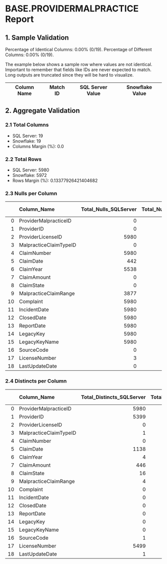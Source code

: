 # BASE.PROVIDERMALPRACTICE Report

## 1. Sample Validation

Percentage of Identical Columns: 0.00% (0/19).
Percentage of Different Columns: 0.00% (0/19).

The example below shows a sample row where values are not identical. Important to remember that fields like IDs are never expected to match. Long outputs are truncated since they will be hard to visualize.

| Column Name   | Match ID   | SQL Server Value   | Snowflake Value   |
|---------------|------------|--------------------|-------------------|

## 2. Aggregate Validation

### 2.1 Total Columns
- SQL Server: 19
- Snowflake: 19
- Columns Margin (%): 0.0

### 2.2 Total Rows
- SQL Server: 5980
- Snowflake: 5972
- Rows Margin (%): 0.13377926421404682

### 2.3 Nulls per Column
|    | Column_Name            |   Total_Nulls_SQLServer |   Total_Nulls_Snowflake |   Margin (%) |
|---:|:-----------------------|------------------------:|------------------------:|-------------:|
|  0 | ProviderMalpracticeID  |                       0 |                       0 |          0   |
|  1 | ProviderID             |                       0 |                       0 |          0   |
|  2 | ProviderLicenseID      |                    5980 |                    5972 |          0.1 |
|  3 | MalpracticeClaimTypeID |                       0 |                       0 |          0   |
|  4 | ClaimNumber            |                    5980 |                    5972 |          0.1 |
|  5 | ClaimDate              |                     442 |                     442 |          0   |
|  6 | ClaimYear              |                    5538 |                    5530 |          0.1 |
|  7 | ClaimAmount            |                       0 |                       0 |          0   |
|  8 | ClaimState             |                       0 |                       0 |          0   |
|  9 | MalpracticeClaimRange  |                    3877 |                    3874 |          0.1 |
| 10 | Complaint              |                    5980 |                    5972 |          0.1 |
| 11 | IncidentDate           |                    5980 |                    5972 |          0.1 |
| 12 | ClosedDate             |                    5980 |                    5972 |          0.1 |
| 13 | ReportDate             |                    5980 |                    5972 |          0.1 |
| 14 | LegacyKey              |                    5980 |                    5972 |          0.1 |
| 15 | LegacyKeyName          |                    5980 |                    5972 |          0.1 |
| 16 | SourceCode             |                       0 |                       0 |          0   |
| 17 | LicenseNumber          |                       3 |                       3 |          0   |
| 18 | LastUpdateDate         |                       0 |                       0 |          0   |

### 2.4 Distincts per Column
|    | Column_Name            |   Total_Distincts_SQLServer |   Total_Distincts_Snowflake |   Margin (%) |
|---:|:-----------------------|----------------------------:|----------------------------:|-------------:|
|  0 | ProviderMalpracticeID  |                        5980 |                        5972 |          0.1 |
|  1 | ProviderID             |                        5399 |                        5394 |          0.1 |
|  2 | ProviderLicenseID      |                           0 |                           0 |          0   |
|  3 | MalpracticeClaimTypeID |                           1 |                           1 |          0   |
|  4 | ClaimNumber            |                           0 |                           0 |          0   |
|  5 | ClaimDate              |                        1138 |                        1137 |          0.1 |
|  6 | ClaimYear              |                           4 |                           4 |          0   |
|  7 | ClaimAmount            |                         446 |                         445 |          0.2 |
|  8 | ClaimState             |                          16 |                          16 |          0   |
|  9 | MalpracticeClaimRange  |                           4 |                           4 |          0   |
| 10 | Complaint              |                           0 |                           0 |          0   |
| 11 | IncidentDate           |                           0 |                           0 |          0   |
| 12 | ClosedDate             |                           0 |                           0 |          0   |
| 13 | ReportDate             |                           0 |                           0 |          0   |
| 14 | LegacyKey              |                           0 |                           0 |          0   |
| 15 | LegacyKeyName          |                           0 |                           0 |          0   |
| 16 | SourceCode             |                           1 |                           1 |          0   |
| 17 | LicenseNumber          |                        5499 |                        5494 |          0.1 |
| 18 | LastUpdateDate         |                           1 |                           1 |          0   |